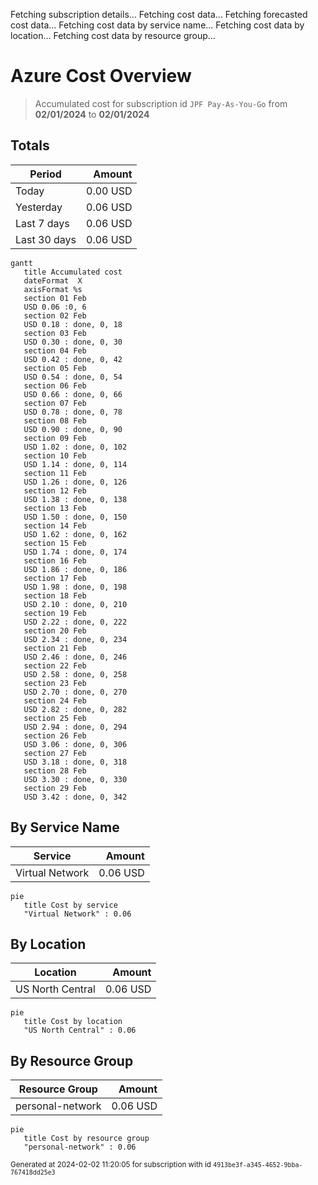 Fetching subscription details...
Fetching cost data...
Fetching forecasted cost data...
Fetching cost data by service name...
Fetching cost data by location...
Fetching cost data by resource group...
# Azure Cost Overview

> Accumulated cost for subscription id `JPF Pay-As-You-Go` from **02/01/2024** to **02/01/2024**

## Totals

|Period|Amount|
|---|---:|
|Today|0.00 USD|
|Yesterday|0.06 USD|
|Last 7 days|0.06 USD|
|Last 30 days|0.06 USD|

```mermaid
gantt
   title Accumulated cost
   dateFormat  X
   axisFormat %s
   section 01 Feb
   USD 0.06 :0, 6
   section 02 Feb
   USD 0.18 : done, 0, 18
   section 03 Feb
   USD 0.30 : done, 0, 30
   section 04 Feb
   USD 0.42 : done, 0, 42
   section 05 Feb
   USD 0.54 : done, 0, 54
   section 06 Feb
   USD 0.66 : done, 0, 66
   section 07 Feb
   USD 0.78 : done, 0, 78
   section 08 Feb
   USD 0.90 : done, 0, 90
   section 09 Feb
   USD 1.02 : done, 0, 102
   section 10 Feb
   USD 1.14 : done, 0, 114
   section 11 Feb
   USD 1.26 : done, 0, 126
   section 12 Feb
   USD 1.38 : done, 0, 138
   section 13 Feb
   USD 1.50 : done, 0, 150
   section 14 Feb
   USD 1.62 : done, 0, 162
   section 15 Feb
   USD 1.74 : done, 0, 174
   section 16 Feb
   USD 1.86 : done, 0, 186
   section 17 Feb
   USD 1.98 : done, 0, 198
   section 18 Feb
   USD 2.10 : done, 0, 210
   section 19 Feb
   USD 2.22 : done, 0, 222
   section 20 Feb
   USD 2.34 : done, 0, 234
   section 21 Feb
   USD 2.46 : done, 0, 246
   section 22 Feb
   USD 2.58 : done, 0, 258
   section 23 Feb
   USD 2.70 : done, 0, 270
   section 24 Feb
   USD 2.82 : done, 0, 282
   section 25 Feb
   USD 2.94 : done, 0, 294
   section 26 Feb
   USD 3.06 : done, 0, 306
   section 27 Feb
   USD 3.18 : done, 0, 318
   section 28 Feb
   USD 3.30 : done, 0, 330
   section 29 Feb
   USD 3.42 : done, 0, 342
```

## By Service Name

|Service|Amount|
|---|---:|
|Virtual Network|0.06 USD|

```mermaid
pie
   title Cost by service
   "Virtual Network" : 0.06
```

## By Location

|Location|Amount|
|---|---:|
|US North Central|0.06 USD|

```mermaid
pie
   title Cost by location
   "US North Central" : 0.06
```

## By Resource Group

|Resource Group|Amount|
|---|---:|
|personal-network|0.06 USD|

```mermaid
pie
   title Cost by resource group
   "personal-network" : 0.06
```

<sup>Generated at 2024-02-02 11:20:05 for subscription with id `4913be3f-a345-4652-9bba-767418dd25e3`</sup>
